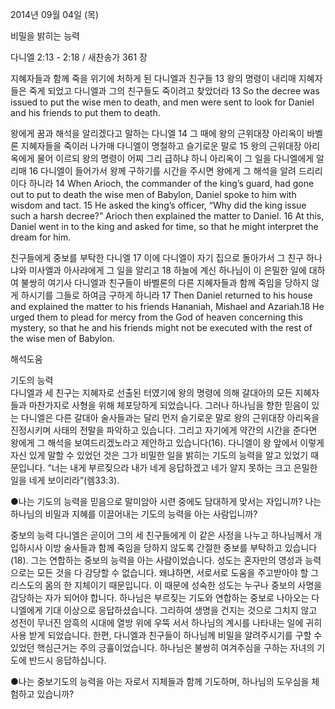 2014년 09월 04일 (목)

비밀을 밝히는 능력



다니엘 2:13 - 2:18 / 새찬송가 361 장


지혜자들과 함께 죽을 위기에 처하게 된 다니엘과 친구들
13 왕의 명령이 내리매 지혜자들은 죽게 되었고 다니엘과 그의 친구들도 죽이려고 찾았더라
13 So the decree was issued to put the wise men to death, and men were sent to look for Daniel and his friends to put them to death.  

왕에게 꿈과 해석을 알리겠다고 말하는 다니엘 
14 그 때에 왕의 근위대장 아리옥이 바벨론 지혜자들을 죽이러 나가매 다니엘이 명철하고 슬기로운 말로 15 왕의 근위대장 아리옥에게 물어 이르되 왕의 명령이 어찌 그리 급하냐 하니 아리옥이 그 일을 다니엘에게 알리매 16 다니엘이 들어가서 왕께 구하기를 시간을 주시면 왕에게 그 해석을 알려 드리리이다 하니라
14 When Arioch, the commander of the king’s guard, had gone out to put to death the wise men of Babylon, Daniel spoke to him with wisdom and tact. 15 He asked the king’s officer, “Why did the king issue such a harsh decree?” Arioch then explained the matter to Daniel. 16 At this, Daniel went in to the king and asked for time, so that he might interpret the dream for him.   

친구들에게 중보를 부탁한 다니엘
17 이에 다니엘이 자기 집으로 돌아가서 그 친구 하나냐와 미사엘과 아사랴에게 그 일을 알리고 18 하늘에 계신 하나님이 이 은밀한 일에 대하여 불쌍히 여기사 다니엘과 친구들이 바벨론의 다른 지혜자들과 함께 죽임을 당하지 않게 하시기를 그들로 하여금 구하게 하니라
17 Then Daniel returned to his house and explained the matter to his friends Hananiah, Mishael and Azariah.18 He urged them to plead for mercy from the God of heaven concerning this mystery, so that he and his friends might not be executed with the rest of the wise men of Babylon.

해석도움





기도의 능력  
다니엘과 세 친구는 지혜자로 선출된 터였기에 왕의 명령에 의해 갈대아의 모든 지혜자들과 마찬가지로 사형을 위해 체포당하게 되었습니다. 그러나 하나님을 향한 믿음이 있는 다니엘은 다른 갈대아 술사들과는 달리 먼저 슬기로운 말로 왕의 근위대장 아리옥을 진정시키며 사태의 전말을 파악하고 있습니다. 그리고 자기에게 약간의 시간을 준다면 왕에게 그 해석을 보여드리겠노라고 제안하고 있습니다(16). 다니엘이 왕 앞에서 이렇게 자신 있게 말할 수 있었던 것은 그가 비밀한 일을 밝히는 기도의 능력을 알고 있었기 때문입니다. “너는 내게 부르짖으라 내가 네게 응답하겠고 네가 알지 못하는 크고 은밀한 일을 네게 보이리라”(렘33:3).

●나는 기도의 능력을 믿음으로 말미암아 시련 중에도 담대하게 맞서는 자입니까? 나는 하나님의 비밀과 지혜를 이끌어내는 기도의 능력을 아는 사람입니까?

중보의 능력 
다니엘은 곧이어 그의 세 친구들에게 이 같은 사정을 나누고 하나님께서 개입하시사 이방 술사들과 함께 죽임을 당하지 않도록 간절한 중보를 부탁하고 있습니다(18). 그는 연합하는 중보의 능력을 아는 사람이었습니다. 성도는 혼자만의 영성과 능력으로는 모든 것을 다 감당할 수 없습니다. 왜냐하면, 서로서로 도움을 주고받아야 할 그리스도의 몸의 한 지체이기 때문입니다. 이 때문에 성숙한 성도는 누구나 중보의 사명을 감당하는 자가 되어야 합니다. 하나님은 부르짖는 기도와 연합하는 중보로 나아오는 다니엘에게 기대 이상으로 응답하셨습니다. 그리하여 생명을 건지는 것으로 그치지 않고 성전이 무너진 암흑의 시대에 열방 위에 우뚝 서서 하나님의 계시를 나타내는 일에 귀히 사용 받게 되었습니다. 한편, 다니엘과 친구들이 하나님께 비밀을 알려주시기를 구할 수 있었던 핵심근거는 주의 긍휼이었습니다. 하나님은 불쌍히 여겨주심을 구하는 자녀의 기도에 반드시 응답하십니다.

●나는 중보기도의 능력을 아는 자로서 지체들과 함께 기도하며, 하나님의 도우심을 체험하고 있습니까?